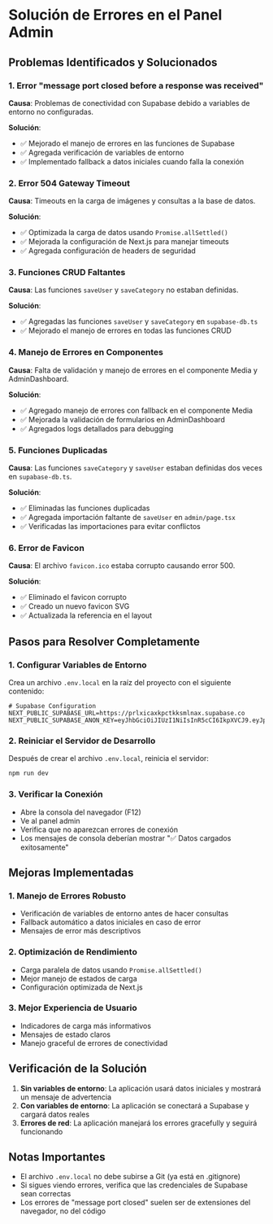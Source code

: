 # Solución de Errores en el Panel Admin

## Problemas Identificados y Solucionados

### 1. Error "message port closed before a response was received"
**Causa**: Problemas de conectividad con Supabase debido a variables de entorno no configuradas.

**Solución**: 
- ✅ Mejorado el manejo de errores en las funciones de Supabase
- ✅ Agregada verificación de variables de entorno
- ✅ Implementado fallback a datos iniciales cuando falla la conexión

### 2. Error 504 Gateway Timeout
**Causa**: Timeouts en la carga de imágenes y consultas a la base de datos.

**Solución**:
- ✅ Optimizada la carga de datos usando `Promise.allSettled()`
- ✅ Mejorada la configuración de Next.js para manejar timeouts
- ✅ Agregada configuración de headers de seguridad

### 3. Funciones CRUD Faltantes
**Causa**: Las funciones `saveUser` y `saveCategory` no estaban definidas.

**Solución**:
- ✅ Agregadas las funciones `saveUser` y `saveCategory` en `supabase-db.ts`
- ✅ Mejorado el manejo de errores en todas las funciones CRUD

### 4. Manejo de Errores en Componentes
**Causa**: Falta de validación y manejo de errores en el componente Media y AdminDashboard.

**Solución**:
- ✅ Agregado manejo de errores con fallback en el componente Media
- ✅ Mejorada la validación de formularios en AdminDashboard
- ✅ Agregados logs detallados para debugging

### 5. Funciones Duplicadas
**Causa**: Las funciones `saveCategory` y `saveUser` estaban definidas dos veces en `supabase-db.ts`.

**Solución**:
- ✅ Eliminadas las funciones duplicadas
- ✅ Agregada importación faltante de `saveUser` en `admin/page.tsx`
- ✅ Verificadas las importaciones para evitar conflictos

### 6. Error de Favicon
**Causa**: El archivo `favicon.ico` estaba corrupto causando error 500.

**Solución**:
- ✅ Eliminado el favicon corrupto
- ✅ Creado un nuevo favicon SVG
- ✅ Actualizada la referencia en el layout

## Pasos para Resolver Completamente

### 1. Configurar Variables de Entorno
Crea un archivo `.env.local` en la raíz del proyecto con el siguiente contenido:

```env
# Supabase Configuration
NEXT_PUBLIC_SUPABASE_URL=https://prlxicaxkpctkksmlnax.supabase.co
NEXT_PUBLIC_SUPABASE_ANON_KEY=eyJhbGciOiJIUzI1NiIsInR5cCI6IkpXVCJ9.eyJpc3MiOiJzdXBhYmFzZSIsInJlZiI6InBybHhpY2F4a3BjdGtrc21sbmF4Iiwicm9sZSI6ImFub24iLCJpYXQiOjE3NTk0MTg2MjAsImV4cCI6MjA3NDk5NDYyMH0.gT1P_5lfOkYtTCpqhnEGjKm8LJd_Tx1cUCMl9TjW0LQ
```

### 2. Reiniciar el Servidor de Desarrollo
Después de crear el archivo `.env.local`, reinicia el servidor:

```bash
npm run dev
```

### 3. Verificar la Conexión
- Abre la consola del navegador (F12)
- Ve al panel admin
- Verifica que no aparezcan errores de conexión
- Los mensajes de consola deberían mostrar "✅ Datos cargados exitosamente"

## Mejoras Implementadas

### 1. Manejo de Errores Robusto
- Verificación de variables de entorno antes de hacer consultas
- Fallback automático a datos iniciales en caso de error
- Mensajes de error más descriptivos

### 2. Optimización de Rendimiento
- Carga paralela de datos usando `Promise.allSettled()`
- Mejor manejo de estados de carga
- Configuración optimizada de Next.js

### 3. Mejor Experiencia de Usuario
- Indicadores de carga más informativos
- Mensajes de estado claros
- Manejo graceful de errores de conectividad

## Verificación de la Solución

1. **Sin variables de entorno**: La aplicación usará datos iniciales y mostrará un mensaje de advertencia
2. **Con variables de entorno**: La aplicación se conectará a Supabase y cargará datos reales
3. **Errores de red**: La aplicación manejará los errores gracefully y seguirá funcionando

## Notas Importantes

- El archivo `.env.local` no debe subirse a Git (ya está en .gitignore)
- Si sigues viendo errores, verifica que las credenciales de Supabase sean correctas
- Los errores de "message port closed" suelen ser de extensiones del navegador, no del código
